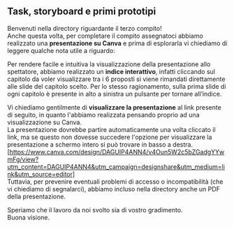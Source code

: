 
## Task, storyboard e primi prototipi

Benvenuti nella directory riguardante il terzo compito!  
Anche questa volta, per completare il compito assegnatoci abbiamo realizzato una **presentazione su Canva** e prima di esplorarla vi chiediamo di leggere qualche nota utile a riguardo:   

Per rendere facile e intuitiva la visualizzazione della presentazione allo spettatore, abbiamo realizzato un **indice interattivo**, infatti cliccando sul capitolo da voler visualizzare tra i 6 proposti si viene rimandati direttamente alle slide del capitolo scelto.  Per lo stesso ragionamento, sulla prima slide di ogni capitolo è presente in alto a sinistra un pulsante per tornare all’indice.  

Vi chiediamo gentilmente di **visualizzare la presentazione** al link presente di seguito, in quanto l'abbiamo realizzata pensando proprio ad una visualizzazione su Canva.  
La presentazione dovrebbe partire automaticamente una volta cliccato il link, ma se questo non dovesse succedere l'opzione per visualizzare la presentazione a schermo intero si può trovare in basso a destra.  
[https://www.canva.com/design/DAGUIP4ANN4/v4Oun5W2c5bZGadgYYwmFg/view?utm_content=DAGUIP4ANN4&utm_campaign=designshare&utm_medium=link&utm_source=editor]  
Tuttavia, per prevenire eventuali problemi di accesso o incompatibilità (che vi chiediamo di segnalarci), abbiamo incluso nella directory anche un PDF della presentazione.
  
Speriamo che il lavoro da noi svolto sia di vostro gradimento.  
Buona visione.